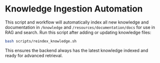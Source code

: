 # Knowledge Ingestion Automation

This script and workflow will automatically index all new knowledge and documentation in `/knowledge` and `/resources/documentation/docs` for use in RAG and search. Run this script after adding or updating knowledge files:

```bash
bash scripts/reindex_knowledge.sh
```

This ensures the backend always has the latest knowledge indexed and ready for advanced retrieval.

